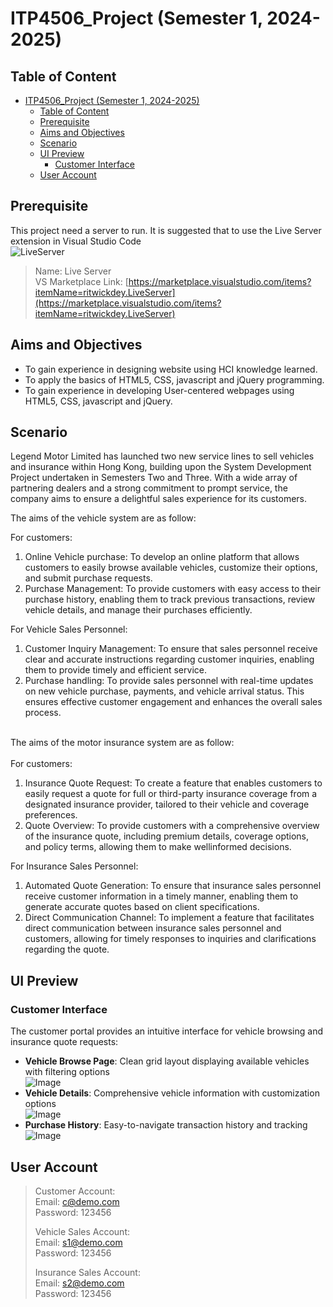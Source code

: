 # ITP4506_Project (Semester 1, 2024-2025)

## Table of Content
- [ITP4506\_Project (Semester 1, 2024-2025)](#itp4506_project-semester-1-2024-2025)
  - [Table of Content](#table-of-content)
  - [Prerequisite](#prerequisite)
  - [Aims and Objectives](#aims-and-objectives)
  - [Scenario](#scenario)
  - [UI Preview](#ui-preview)
    - [Customer Interface](#customer-interface)
  - [User Account](#user-account)

## Prerequisite
This project need a server to run. It is suggested that to use the Live Server extension in Visual Studio Code<br>
![LiveServer](https://github.com/user-attachments/assets/2ec3a9e5-89f5-4813-80ad-9ac2fd866aa3)
>Name: Live Server <br>
>VS Marketplace Link: [https://marketplace.visualstudio.com/items?itemName=ritwickdey.LiveServer](https://marketplace.visualstudio.com/items?itemName=ritwickdey.LiveServer)

## Aims and Objectives
- To gain experience in designing website using HCI knowledge learned.
- To apply the basics of HTML5, CSS, javascript and jQuery programming.
- To gain experience in developing User-centered webpages using HTML5, CSS, javascript and
jQuery.

## Scenario
Legend Motor Limited has launched two new service lines to sell vehicles and insurance within Hong Kong,
building upon the System Development Project undertaken in Semesters Two and Three. With a wide array
of partnering dealers and a strong commitment to prompt service, the company aims to ensure a delightful
sales experience for its customers.

The aims of the vehicle system are as follow:<br>

For customers:
1. Online Vehicle purchase: To develop an online platform that allows customers to easily browse
available vehicles, customize their options, and submit purchase requests.
2. Purchase Management: To provide customers with easy access to their purchase history, enabling
them to track previous transactions, review vehicle details, and manage their purchases efficiently.

For Vehicle Sales Personnel:
1. Customer Inquiry Management: To ensure that sales personnel receive clear and accurate
instructions regarding customer inquiries, enabling them to provide timely and efficient service.
2. Purchase handling: To provide sales personnel with real-time updates on new vehicle purchase,
payments, and vehicle arrival status. This ensures effective customer engagement and enhances the
overall sales process.

<br>
The aims of the motor insurance system are as follow:<br><br>
For customers:
<ol>
<li>Insurance Quote Request: To create a feature that enables customers to easily request a quote for
full or third-party insurance coverage from a designated insurance provider, tailored to their vehicle
and coverage preferences. </li>
<li>Quote Overview: To provide customers with a comprehensive overview of the insurance quote,
including premium details, coverage options, and policy terms, allowing them to make wellinformed decisions.</li>
</ol>


For Insurance Sales Personnel:
1. Automated Quote Generation: To ensure that insurance sales personnel receive customer
information in a timely manner, enabling them to generate accurate quotes based on client
specifications.
2. Direct Communication Channel: To implement a feature that facilitates direct communication
between insurance sales personnel and customers, allowing for timely responses to inquiries and
clarifications regarding the quote. 

## UI Preview

### Customer Interface
The customer portal provides an intuitive interface for vehicle browsing and insurance quote requests:

- **Vehicle Browse Page**: Clean grid layout displaying available vehicles with filtering options<br>
![Image](https://github.com/user-attachments/assets/22ab0054-f09d-4e96-a9ed-931086aacb82)
- **Vehicle Details**: Comprehensive vehicle information with customization options<br>
![Image](https://github.com/user-attachments/assets/b1fcbd2c-e9dd-4799-abb1-0add8e0c6d94)
- **Purchase History**: Easy-to-navigate transaction history and tracking<br>
![Image](https://github.com/user-attachments/assets/550f81ec-e716-49d3-b761-42a8cfb011b3)

## User Account
>Customer Account:<br>
>Email: c@demo.com<br>
>Password: 123456
>
>Vehicle Sales Account:<br>
>Email: s1@demo.com<br>
>Password: 123456
>
>Insurance Sales Account:<br>
>Email: s2@demo.com<br>
>Password: 123456

